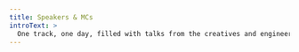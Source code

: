 ```yaml
---
title: Speakers & MCs
introText: >
  One track, one day, filled with talks from the creatives and engineers who build the most performant, accessible and beautiful apps and web experiences.
---
```

